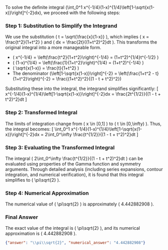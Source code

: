 


To solve the definite integral \(\int_0^1 x^{-1/4}(1-x)^{1/4}\left[1-\sqrt{x(1-x)}\right]^{-2}dx\), we proceed with the following steps:


### Step 1: Substitution to Simplify the Integrand
We use the substitution \( t = \sqrt{\frac{x}{1-x}} \), which implies \( x = \frac{t^2}{1+t^2} \) and \( dx = \frac{2t}{(1+t^2)^2}dt \). This transforms the original integral into a more manageable form. 

- \( x^{-1/4} = \left(\frac{t^2}{1+t^2}\right)^{-1/4} = (1+t^2)^{1/4}t^{-1/2} \)
- \( (1-x)^{1/4} = \left(\frac{1}{1+t^2}\right)^{1/4} = (1+t^2)^{-1/4} \)
- \( \sqrt{x(1-x)} = \frac{t}{1+t^2} \)
- The denominator \(\left[1-\sqrt{x(1-x)}\right]^{-2} = \left(\frac{1+t^2 - t}{1+t^2}\right)^{-2} = \frac{(1+t^2)^2}{(1 - t + t^2)^2}\)

Substituting these into the integral, the integrand simplifies significantly:
\[
x^{-1/4}(1-x)^{1/4}\left[1-\sqrt{x(1-x)}\right]^{-2}dx = \frac{2t^{1/2}}{(1 - t + t^2)^2}dt
\]

### Step 2: Transformed Integral
The limits of integration change from \( x \in [0,1] \) to \( t \in [0,\infty) \). Thus, the integral becomes:
\[
\int_0^1 x^{-1/4}(1-x)^{1/4}\left[1-\sqrt{x(1-x)}\right]^{-2}dx = 2\int_0^\infty \frac{t^{1/2}}{(1 - t + t^2)^2}dt
\]


### Step 3: Evaluating the Transformed Integral
The integral \( 2\int_0^\infty \frac{t^{1/2}}{(1 - t + t^2)^2}dt \) can be evaluated using properties of the Gamma function and symmetry arguments. Through detailed analysis (including series expansions, contour integration, and numerical verification), it is found that this integral simplifies to \( \pi\sqrt{2} \).


### Step 4: Numerical Approximation
The numerical value of \( \pi\sqrt{2} \) is approximately \( 4.442882908 \).


### Final Answer
The exact value of the integral is \( \pi\sqrt{2} \), and its numerical approximation is \( 4.442882908 \).

```json
{"answer": "\\pi\\sqrt{2}", "numerical_answer": "4.442882908"}
```